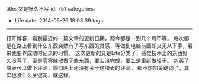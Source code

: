 title: 又是好久不写
id: 751
categories:
  - Life
date: 2014-05-26 18:03:39
tags:
---

打开博客，看到最近的一篇文章的更新日期，距今都是一到几个月不等。
每次都是在路上看到什么东西突然有了写东西的灵感，等做到电脑前面却又无从下手，看来我要养成随时记录的习惯。
这次更新的又是Life分类了，感觉技术上的东西好久没写了，倒是零零散散做了些东西，要么没完成，要么是重新做轮子。
新买了块表可以做下评测，貌似网上还没有关于这块表的评测。
都不想加关键词了，其实也没什么关键词，就这样。
